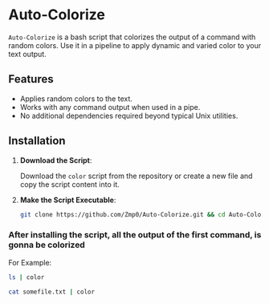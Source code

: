 # Auto-Colorize

`Auto-Colorize` is a bash script that colorizes the output of a command with random colors. Use it in a pipeline to apply dynamic and varied color to your text output.

## Features

- Applies random colors to the text.
- Works with any command output when used in a pipe.
- No additional dependencies required beyond typical Unix utilities.

## Installation

1. **Download the Script**:

   Download the `color` script from the repository or create a new file and copy the script content into it.

2. **Make the Script Executable**:

   ```bash
   git clone https://github.com/Zmp0/Auto-Colorize.git && cd Auto-Colorize && sudo mv color /usr/local/bin && chmod +x /usr/local/bin/color
    ```

### After installing the script, all the output of the first command, is gonna be colorized

For Example:


```bash
ls | color 

cat somefile.txt | color

